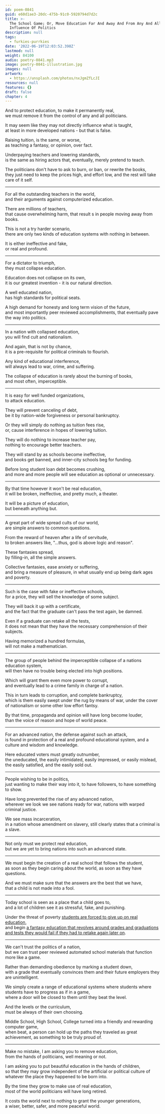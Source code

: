 ```yaml
---
id: poem-0841
guid: e60d1ae3-20dc-475b-91c0-5920794d7d2c
title: >-
  The School Game; Or, Move Education Far And Away And From Any And All
  Influence Of Politics
description: null
tags:
  - furkies-purrkies
date: '2022-06-19T12:03:52.398Z'
lastmod: null
weight: 84100
audio: poetry-0841.mp3
image: poetry-0841-illustration.jpg
images: null
artwork:
  - https://unsplash.com/photos/nxJgmZfLcJI
resources: null
features: {}
draft: false
chapter: 4
---
```


And to protect education, to make it permanently real,\
we must remove it from the control of any and all politicians.

It may seem like they may not directly influence what is taught,\
at least in more developed nations - but that is false.

Raising tuition, is the same, or worse,\
as teaching a fantasy, or opinion, over fact.

Underpaying teachers and lowering standards,\
is the same as hiring actors that, eventually, merely pretend to teach.

The politicians don't have to ask to burn, or ban, or rewrite the books,\
they just need to keep the prices high, and effort low, and the rest will take care of it self.

---

For all the outstanding teachers in the world,\
and their arguments against computerized education.

There are millions of teachers,\
that cause overwhelming harm, that result s in people moving away from books.

This is not a try harder scenario,\
there are only two kinds of education systems with nothing in between.

It is either ineffective and fake,\
or real and profound.

---

For a dictator to triumph,\
they must collapse education.

Education does not collapse on its own,\
it is our greatest invention - it is our natural direction.

A well educated nation,\
has high standards for political seats.

A high demand for honesty and long term vision of the future,\
and most importantly peer reviewed accomplishments, that eventually pave the way into politics.

---

In a nation with collapsed education,\
you will find cult and nationalism.

And again, that is not by chance,\
it is a pre-requisite for political criminals to flourish.

Any kind of educational interference,\
will always lead to war, crime, and suffering.

The collapse of education is rarely about the burning of books,\
and most often, imperceptible.

---

It is easy for well funded organizations,\
to attack education.

They will prevent canceling of debt,\
be it by nation-wide forgiveness or personal bankruptcy.

Or they will simply do nothing as tuition fees rise,\
or, cause interference in hopes of lowering tuition.

They will do nothing to increase teacher pay,\
nothing to encourage better teachers.

They will stand by as schools become ineffective,\
and books get banned, and inner-city schools beg for funding.

Before long student loan debt becomes crushing,\
and more and more people will see education as optional or unnecessary.

---

By that time however it won't be real education,\
it will be broken, ineffective, and pretty much, a theater.

It will be a picture of education,\
but beneath anything but.

---

A great part of wide spread cults of our world,\
are simple answers to common questions.

From the reward of heaven after a life of servitude,\
to broken answers like, "...thus, god is above logic and reason".

These fantasies spread,\
by filling-in, all the simple answers.

Collective fantasies, ease anxiety or suffering,\
and bring a measure of pleasure, in what usually end up being dark ages and poverty.

---

Such is the case with fake or ineffective schools,\
for a price, they will sell the knowledge of some subject.

They will back it up with a certificate,\
and the fact that the graduate can't pass the test again, be damned.

Even if a graduate can retake all the tests,\
it does not mean that they have the necessary comprehension of their subjects.

Having memorized a hundred formulas,\
will not make a mathematician.

---

The group of people behind the imperceptible collapse of a nations education system,\
will then have no trouble being elected into high positions.

Which will grant them even more power to corrupt,\
and eventually lead to a crime family in charge of a nation.

This in turn leads to corruption, and complete bankruptcy,\
which is them easily swept under the rug by means of war, under the cover of nationalism or some other low effort fantsy.

By that time, propaganda and opinion will have long become louder,\
than the voice of reason and hope of world peace.

---

For an advanced nation, the defense against such an attack,\
is found in protection of a real and profound educational system, and a culture and wisdom and knowledge.

Here educated voters must greatly outnumber,\
the uneducated, the easily intimidated, easily impressed, or easily mislead, the easily satisfied, and the easily sold out.

---

People wishing to be in politics,\
just wanting to make their way into it, to have followers, to have something to show.

Have long prevented the rise of any advanced nation,\
wherever we look we see nations ready for war, nations with warped criminal justice.

We see mass incarceration,\
in a nation whose amendment on slavery, still clearly states that a criminal is a slave.

---

Not only must we protect real education,\
but we are yet to bring nations into such an advanced state.

---

We must begin the creation of a real school that follows the student,\
as soon as they begin caring about the world, as soon as they have questions.

And we must make sure that the answers are the best that we have,\
that a child is not made into a fool.

---

Today school is seen as a place that a child goes to,\
and a lot of children see it as stressful, fake, and punishing.

Under the threat of poverty [students are forced to give up on real education](https://www.youtube.com/watch?v=sxyKNMrhEvY),\
and begin [a fantasy education that revolves around grades and graduations and tests they would fail if they had to retake again later on](https://www.youtube.com/watch?v=DzSnvxejenY).

---

We can't trust the politics of a nation,\
but we can trust peer reviewed automated school materials that function more like a game.

Rather than demanding obedience by marking a student down,\
with a grade that eventually convinces them and their future employers they are unintelligent.

We simply create a range of educational systems where students where students have to progress as if in a game,\
where a door will be closed to them until they beat the level.

And the levels or the curriculum,\
must be always of their own choosing.

Middle School, High School, College turned into a friendly and rewarding computer game,\
when beat, a person can hold up the paths they traveled as great achievement, as something to be truly proud of.

---

Make no mistake, I am asking you to remove education,\
from the hands of politicians, well meaning or not.

I am asking you to put beautiful education in the hands of children,\
so that they may grow independent of the artificial or political culture of whatever the place they happened to be born into.

By the time they grow to make use of real education,\
most of the world politicians will have long retired.

It costs the world next to nothing to grant the younger generations,\
a wiser, better, safer, and more peaceful world.
